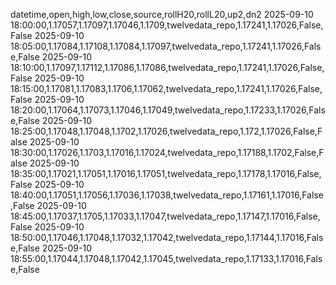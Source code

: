 datetime,open,high,low,close,source,rollH20,rollL20,up2,dn2
2025-09-10 18:00:00,1.17057,1.17097,1.17046,1.1709,twelvedata_repo,1.17241,1.17026,False,False
2025-09-10 18:05:00,1.17084,1.17108,1.17084,1.17097,twelvedata_repo,1.17241,1.17026,False,False
2025-09-10 18:10:00,1.17097,1.17112,1.17086,1.17086,twelvedata_repo,1.17241,1.17026,False,False
2025-09-10 18:15:00,1.17081,1.17083,1.1706,1.17062,twelvedata_repo,1.17241,1.17026,False,False
2025-09-10 18:20:00,1.17064,1.17073,1.17046,1.17049,twelvedata_repo,1.17233,1.17026,False,False
2025-09-10 18:25:00,1.17048,1.17048,1.1702,1.17026,twelvedata_repo,1.172,1.17026,False,False
2025-09-10 18:30:00,1.17026,1.1703,1.17016,1.17024,twelvedata_repo,1.17188,1.1702,False,False
2025-09-10 18:35:00,1.17021,1.17051,1.17016,1.17051,twelvedata_repo,1.17178,1.17016,False,False
2025-09-10 18:40:00,1.17051,1.17056,1.17036,1.17038,twelvedata_repo,1.17161,1.17016,False,False
2025-09-10 18:45:00,1.17037,1.1705,1.17033,1.17047,twelvedata_repo,1.17147,1.17016,False,False
2025-09-10 18:50:00,1.17046,1.17048,1.17032,1.17042,twelvedata_repo,1.17144,1.17016,False,False
2025-09-10 18:55:00,1.17044,1.17048,1.17042,1.17045,twelvedata_repo,1.17133,1.17016,False,False
